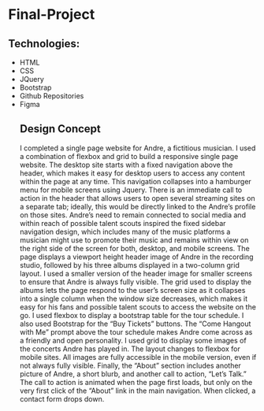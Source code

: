 # Final-Project

<h2>Technologies:</h2>
  <ul>
  <li>HTML</li>
  <li>CSS</li>
  <li>JQuery</li>
  <li>Bootstrap</li>
  <li>Github Repositories</li>
  <li>Figma</li>


 <h2>Design Concept</h2>
I completed a single page website for Andre, a fictitious musician. I used a combination of flexbox and grid to build a responsive single page website. 
The desktop site starts with a fixed navigation above the header, which makes it easy for desktop users to access any content within the page at any time. This navigation collapses into a hamburger menu for mobile screens using Jquery. There is an immediate call to action in the header that allows users to open several streaming sites on a separate tab; ideally, this would be directly linked to the Andre’s profile on those sites.
Andre’s need to remain connected to social media and within reach of possible talent scouts inspired the fixed sidebar navigation design, which includes many of the music platforms a musician might use to promote their music and remains within view on the right side of the screen for both, desktop, and mobile screens.
The page displays a viewport height header image of Andre in the recording studio, followed by his three albums displayed in a two-column grid layout. I used a smaller version of the header image for smaller screens to ensure that Andre is always fully visible. The grid used to display the albums lets the page respond to the user’s screen size as it collapses into a single column when the window size decreases, which makes it easy for his fans and possible talent scouts to access the website on the go.
I used flexbox to display a bootstrap table for the tour schedule. I also used Bootstrap for the “Buy Tickets” buttons. The “Come Hangout with Me” prompt above the tour schedule makes Andre come across as a friendly and open personality. I used grid to display some images of the concerts Andre has played in. The layout changes to flexbox for mobile sites. All images are fully accessible in the mobile version, even if not always fully visible.
Finally, the “About” section includes another picture of Andre, a short blurb, and another call to action, “Let’s Talk.” The call to action is animated when the page first loads, but only on the very first click of the “About” link in the main navigation. When clicked, a contact form drops down.
